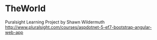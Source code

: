 # TheWorld
Puralsight Learning Project by Shawn Wildermuth
http://www.pluralsight.com/courses/aspdotnet-5-ef7-bootstrap-angular-web-app
